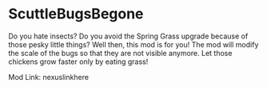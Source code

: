 # ScuttleBugsBegone
Do you hate insects? Do you avoid the Spring Grass upgrade because of those pesky little things? Well then, this mod is for you! The mod will modify the scale of the bugs so that they are not visible anymore. Let those chickens grow faster only by eating grass!

Mod Link: nexuslinkhere
